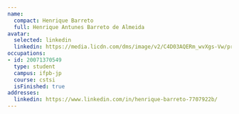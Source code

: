 ```yaml
---
name:
  compact: Henrique Barreto
  full: Henrique Antunes Barreto de Almeida
avatar:
  selected: linkedin
  linkedin: https://media.licdn.com/dms/image/v2/C4D03AQERm_wvXgs-Vw/profile-displayphoto-shrink_400_400/profile-displayphoto-shrink_400_400/0/1522695773442?e=1732752000&v=beta&t=S_i-GK3ViEsrQZBuNPtK97wfICEko38u8ZFzblYJDLQ
occupations:
- id: 20071370549
  type: student
  campus: ifpb-jp
  course: cstsi
  isFinished: true
addresses:
  linkedin: https://www.linkedin.com/in/henrique-barreto-7707922b/
---
```

